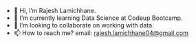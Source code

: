 - 👋 Hi, I’m Rajesh Lamichhane.
- 🌱 I’m currently learning Data Science at Codeup Bootcamp.
- 💞️ I’m looking to collaborate on working with data.
- 📫 How to reach me? email: rajesh.lamichhane04@gmail.com

<!---
rajeshlamichhane04/rajeshlamichhane04 is a ✨ special ✨ repository because its `README.md` (this file) appears on your GitHub profile.
You can click the Preview link to take a look at your changes.
--->

